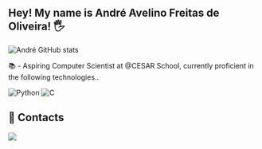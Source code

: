 ## Hey! My name is André Avelino Freitas de Oliveira! 🖐️

![André GitHub stats](https://github-readme-stats.vercel.app/api?username=avelinoandre&show_icons=true&theme=radical&cache_seconds=1800)

📚 - Aspiring Computer Scientist at @CESAR School, currently proficient in the following technologies..

![Python](https://img.shields.io/badge/python-3670A0?style=for-the-badge&logo=python&logoColor=ffdd54) 
![C](https://img.shields.io/badge/C-A8B9CC.svg?style=for-the-badge&logo=C&logoColor=black)
  
## 📅 Contacts
 
<div> 
<!--   <a href="https://www.linkedin.com/in/carlos-eduardo-esp%C3%B3sito-35227530a/" target="_blank"><img src="https://img.shields.io/badge/-LinkedIn-%230077B5?style=for-the-badge&logo=linkedin&logoColor=white" target="_blank"></a> 
  <a href="https://instagram.com/carlosesposito22" target="_blank"><img src="https://img.shields.io/badge/-Instagram-%23E4405F?style=for-the-badge&logo=instagram&logoColor=white" target="_blank"></a> -->
  <a href = "mailto:avelinoandre02@gmail.com"><img src="https://img.shields.io/badge/-Gmail-%23333?style=for-the-badge&logo=gmail&logoColor=white" target="_blank"></a>
</div>
